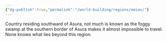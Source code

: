 ```yaml
---
{"dg-publish":true,"permalink":"/world-building/regions/emias/"}
---
```


Country residing southward of Asura, not much is known as the foggy swamp at the southern border of Asura makes it almost impossible to travel. None knows what lies beyond this region.